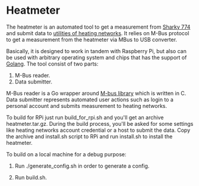 # Heatmeter

The heatmeter is an automated tool to get a measurement from [Sharky 774](https://www.diehl.com/metering/en/portfolio/thermal-energy-metering-/thermal-energy-metering-product/sharky-774-compact/238298/) and submit data to [utilities of heating networks](https://www.hts.kharkov.ua/). It relies on M-Bus protocol to get a measurement from the heatmeter via MBus to USB converter.

Basically, it is designed to work in tandem with Raspberry Pi, but also can be used with arbitrary operating system and chips that has the support of [Golang](https://golang.org/).
The tool consist of two parts:
1. M-Bus reader.
2. Data submitter.

M-Bus reader is a Go wrapper around [M-bus library](https://github.com/rscada/libmbus) which is written in C. 
Data submitter represents automated user actions such as login to a personal account and submits measurement to heating networks. 

To build for RPi just run build_for_rpi.sh and you'll get an archive heatmeter.tar.gz. During the build process, you'll be asked for some settings like heating networks account credential or a host to submit the data. Copy the archive and install.sh script to RPi and run install.sh to install the heatmeter.

To build on a local machine for a debug purpose:

1. Run ./generate_config.sh in order to generate a config.

2. Run build.sh.